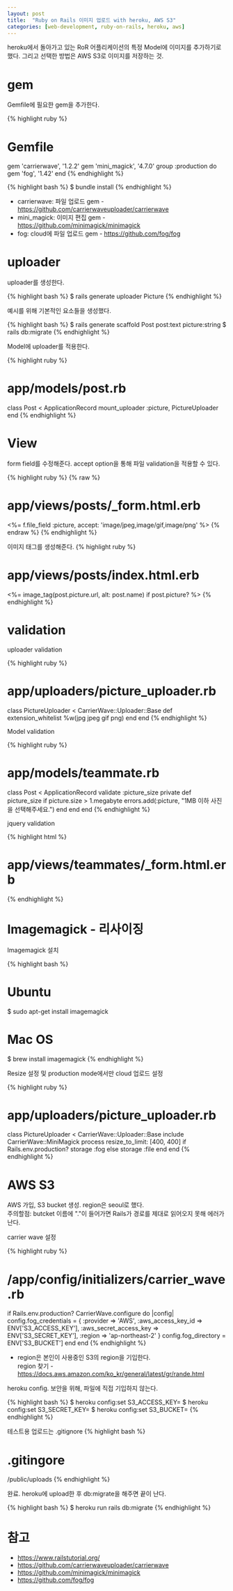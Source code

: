 ```yaml
---
layout: post
title:  "Ruby on Rails 이미지 업로드 with heroku, AWS S3"
categories: [web-development, ruby-on-rails, heroku, aws]
---
```

heroku에서 돌아가고 있는 RoR 어플리케이션의 특정 Model에 이미지를 추가하기로 했다.
그리고 선택한 방법은 AWS S3로 이미지를 저장하는 것.

# gem
Gemfile에 필요한 gem을 추가한다.

{% highlight ruby %}
# Gemfile
gem 'carrierwave', '1.2.2'
gem 'mini_magick', '4.7.0'
group :production do
    gem 'fog', '1.42'
end
{% endhighlight %}

{% highlight bash %}
$ bundle install
{% endhighlight %}

* carrierwave: 파일 업로드 gem - <https://github.com/carrierwaveuploader/carrierwave><br>
* mini_magick: 이미지 편집 gem - <https://github.com/minimagick/minimagick><br>
* fog: cloud에 파일 업로드 gem - <https://github.com/fog/fog><br>

# uploader
uploader를 생성한다.

{% highlight bash %}
$ rails generate uploader Picture
{% endhighlight %}

예시를 위해 기본적인 요소들을 생성했다.

{% highlight bash %}
$ rails generate scaffold Post post:text picture:string
$ rails db:migrate
{% endhighlight %}

Model에 uploader를 적용한다.

{% highlight ruby %}
# app/models/post.rb
class Post < ApplicationRecord
    mount_uploader :picture, PictureUploader
end
{% endhighlight %}

# View

form field를 수정해준다. accept option을 통해 파일 validation을 적용할 수 있다.

{% highlight ruby %}
{% raw %}
# app/views/posts/_form.html.erb
<%= f.file_field :picture, accept: 'image/jpeg,image/gif,image/png' %>
{% endraw %}
{% endhighlight %}

이미지 태그를 생성해준다.
{% highlight ruby %}
# app/views/posts/index.html.erb
<%= image_tag(post.picture.url, alt: post.name) if post.picture? %>
{% endhighlight %}


# validation

uploader validation

{% highlight ruby %}
# app/uploaders/picture_uploader.rb
class PictureUploader < CarrierWave::Uploader::Base
    def extension_whitelist
        %w(jpg jpeg gif png)
    end
end
{% endhighlight %}

Model validation

{% highlight ruby %}
# app/models/teammate.rb
class Post < ApplicationRecord
  validate  :picture_size
  private
    def picture_size
      if picture.size > 1.megabyte
        errors.add(:picture, "1MB 이하 사진을 선택해주세요.")
      end
    end
end
{% endhighlight %}

jquery validation

{% highlight html %}
# app/views/teammates/_form.html.erb
<script type="text/javascript">
  $('#post_picture').bind('change', function() {
    var pictureSize = this.files[0].size/1024/1024;
    if (pictureSize > 1) {
      alert('1MB 이하 사진을 선택해주세요.');
    }
  });
</script>
{% endhighlight %}


# Imagemagick - 리사이징

Imagemagick 설치 

{% highlight bash %}
# Ubuntu
$ sudo apt-get install imagemagick
# Mac OS
$ brew install imagemagick
{% endhighlight %}

Resize 설정 및 production mode에서만 cloud 업로드 설정

{% highlight ruby %}
# app/uploaders/picture_uploader.rb
class PictureUploader < CarrierWave::Uploader::Base
    include CarrierWave::MiniMagick
    process resize_to_limit: [400, 400]
    if Rails.env.production?
        storage :fog
    else
        storage :file
    end
end
{% endhighlight %}

# AWS S3

AWS 가입, S3 bucket 생성.
region은 seoul로 했다.
<br>
주의할점: butcket 이름에 "."이 들어가면 Rails가 경로를 제대로 읽어오지 못해 에러가 난다.

carrier wave 설정

{% highlight ruby %}
# /app/config/initializers/carrier_wave.rb
if Rails.env.production?
  CarrierWave.configure do |config|
    config.fog_credentials = {
      :provider              => 'AWS',
      :aws_access_key_id     => ENV['S3_ACCESS_KEY'],
      :aws_secret_access_key => ENV['S3_SECRET_KEY'],
      :region                => 'ap-northeast-2'
    }
    config.fog_directory     =  ENV['S3_BUCKET']
  end
end
{% endhighlight %}

* region은 본인이 사용중인 S3의 region을 기입한다.<br>
region 찾기 - <https://docs.aws.amazon.com/ko_kr/general/latest/gr/rande.html>

heroku config. 보안을 위해, 파일에 직접 기입하지 않는다.

{% highlight bash %}
$ heroku config:set S3_ACCESS_KEY=<access key>
$ heroku config:set S3_SECRET_KEY=<secret key>
$ heroku config:set S3_BUCKET=<bucket name>
{% endhighlight %}

테스트용 업로드는 .gitignore
{% highlight bash %}
# .gitingore
/public/uploads
{% endhighlight %}


완료. heroku에 upload한 후 db:migrate을 해주면 끝이 난다.

{% highlight bash %}
$ heroku run rails db:migrate
{% endhighlight %}

# 참고
* <https://www.railstutorial.org/>
* <https://github.com/carrierwaveuploader/carrierwave>
* <https://github.com/minimagick/minimagick>
* <https://github.com/fog/fog>